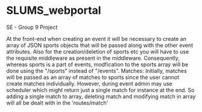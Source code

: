 # SLUMS_webportal
SE - Group 9 Project

At the front-end when creating an event it will be necessary to create an array of JSON sports objects that will be passed along with the other event attributes.
Also for the creation/deletion of sports etc you will have to use the requisite middleware as present in the middleware. Consequently, whereas sports is a part of events, modfication to the sports array will be done using the "/sports" instead of "/events".
Matches:
Initially, matches will be passed as an array of matches to sports since the user cannot create matches individually.
However, during event admin may use scheduler which might return just a single match for instance at the end. So adding a single match to array, deleting match and modifying match in array will all be dealt with in the 'routes/match'
